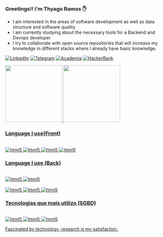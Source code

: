 ### Greetings!! i'm Thyago Ramos ✋

- I am interested in the areas of software development as well as data structure and software quality
- I am currently studying about the necessary tools for a Backend and Devops developer
- I try to collaborate with open source repositories that will increase my knowledge in different stacks where I already have basic knowledge.

[![Linkedlin](https://img.shields.io/badge/LinkedIn-0077B5?style=for-the-badge&logo=linkedin&logoColor=white)](https://www.linkedin.com/in/thyago-ramos/)
[![Telegram](https://img.shields.io/badge/Telegram-2CA5E0?style=for-the-badge&logo=telegram&logoColor=white)](https://t.me/kaficafraz) 
[![Academia](https://img.shields.io/badge/Academia-fff?style=for-the-badge&logo=academia&logoColor=black)](https://independent.academia.edu/Thyagolouiz) 
[![HackerRank](https://img.shields.io/badge/-Hackerrank-2EC866?style=for-the-badge&logo=HackerRank&logoColor=white)](https://www.hackerrank.com/oficialthyago2) 


<div>
  <a href="https://github.com/oficialthyago">
  <img height="180em" src="https://github-readme-stats.vercel.app/api?username=oficialthyago&show_icons=true&theme=tokyonight&include_all_commits=true&count_private=true"/>
  <img height="180em" src="https://github-readme-stats.vercel.app/api/top-langs/?username=oficialthyago&layout=compact&langs_count=7&theme=tokyonight"/>
</div>
  
     
     
### Language I use(Front)

<div style= "display: inline_block"><br/>
    <img  alt="html5" src ="https://img.shields.io/badge/HTML5-E34F26?style=for-the-badge&logo=html5&logoColor=white"/>
    <img  alt="html5" src ="https://img.shields.io/badge/CSS3-1572B6?style=for-the-badge&logo=css3&logoColor=white"/>
    <img  alt="html5" src ="https://img.shields.io/badge/JavaScript-323330?style=for-the-badge&logo=javascript&logoColor=F7DF1E"/>
    <img  alt="html5" src ="https://img.shields.io/badge/Bootstrap-563D7C?style=for-the-badge&logo=bootstrap&logoColor=white"/> 
  
  </div>
  
  
### Language I use (Back)

<div style= "display: inline_block"><br/>
    <img  alt="html5" src ="https://img.shields.io/badge/Java-ED8B00?style=for-the-badge&logo=openjdk&logoColor=white"/>
    <img  alt="html5" src ="https://img.shields.io/badge/PHP-777BB4?style=for-the-badge&logo=php&logoColor=white"/>  
</div>
  

<div style= "display: inline_block"><br/>
     <img  alt="html5" src ="https://img.shields.io/badge/AngularJS-E23237?style=for-the-badge&logo=angularjs&logoColor=white"/>
    <img  alt="html5" src ="https://img.shields.io/badge/Laravel-FF2D20?style=for-the-badge&logo=laravel&logoColor=white"/> 
     <img  alt="html5" src ="https://img.shields.io/badge/Spring-6DB33F?style=for-the-badge&logo=spring&logoColor=white"/>    
    
</div>
  
  
  ### Tecnologias que mais utilizo (SGBD)

<div style= "display: inline_block"><br/>
    <img  alt="html5" src ="https://img.shields.io/badge/MySQL-00000F?style=for-the-badge&logo=mysql&logoColor=white"/>
    <img  alt="html5" src ="https://img.shields.io/badge/PostgreSQL-316192?style=for-the-badge&logo=postgresql&logoColor=white"/>    
    <img  alt="html5" src ="https://img.shields.io/badge/MongoDB-4EA94B?style=for-the-badge&logo=mongodb&logoColor=white"/>
    
</div>




Fascinated by technology, research is my satisfaction.

